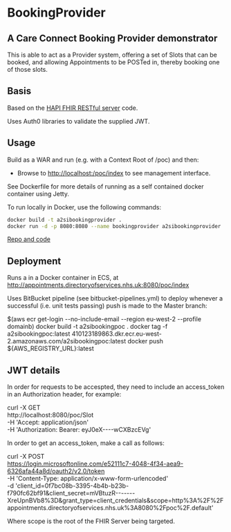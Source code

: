 # BookingProvider

## A Care Connect Booking Provider demonstrator

This is able to act as a Provider system, offering a set of Slots that can be booked, and allowing Appointments to be POSTed in, thereby booking one of those slots.

## Basis
Based on the [HAPI FHIR RESTful server](http://hapifhir.io/doc_rest_server.html) code.

Uses Auth0 libraries to validate the supplied JWT.

## Usage
Build as a WAR and run (e.g. with a Context Root of /poc) and then:
- Browse to [http://localhost:/poc/index](http://localhost:/poc/index) to see management interface.

See Dockerfile for more details of running as a self contained docker container using Jetty.

To run locally in Docker, use the following commands:
```bash
docker build -t a2sibookingprovider .
docker run -d -p 8080:8080 --name bookingprovider a2sibookingprovider
```

[Repo and code](https://bitbucket.org/TCoates/bookingprovider/src)


## Deployment
Runs a in a Docker container in ECS, at http://appointments.directoryofservices.nhs.uk:8080/poc/index

Uses BitBucket pipeline (see bitbucket-pipelines.yml) to deploy whenever a successful (i.e. unit tests passing) push is made to the Master branch:

$(aws ecr get-login --no-include-email --region eu-west-2 --profile domainb)
docker build -t a2sibookingpoc .
docker tag -f a2sibookingpoc:latest 410123189863.dkr.ecr.eu-west-2.amazonaws.com/a2sibookingpoc:latest
docker push ${AWS_REGISTRY_URL}:latest

## JWT details
In order for requests to be accespted, they need to include an access_token in an Authorization header, for example:

curl -X GET \
  http://localhost:8080/poc/Slot \
  -H 'Accept: application/json' \
  -H 'Authorization: Bearer:  eyJ0eX----wCXBzcEVg'

In order to get an access_token, make a call as follows:

curl -X POST \
  https://login.microsoftonline.com/e52111c7-4048-4f34-aea9-6326afa44a8d/oauth2/v2.0/token \
  -H 'Content-Type: application/x-www-form-urlencoded' \
  -d 'client_id=0f7bc08b-3395-4b4b-b23b-f790fc62bf91&client_secret=mVBtuzR-------XreUpnBVb8%3D&grant_type=client_credentials&scope=http%3A%2F%2Fappointments.directoryofservices.nhs.uk%3A8080%2Fpoc%2F.default'

Where scope is the root of the FHIR Server being targeted.